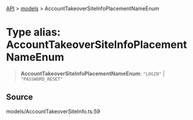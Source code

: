 [API](../../index.md) > [models](../index.md) > AccountTakeoverSiteInfoPlacementNameEnum

# Type alias: AccountTakeoverSiteInfoPlacementNameEnum

> **AccountTakeoverSiteInfoPlacementNameEnum**: `"LOGIN"` \| `"PASSWORD_RESET"`

## Source

models/AccountTakeoverSiteInfo.ts:59
